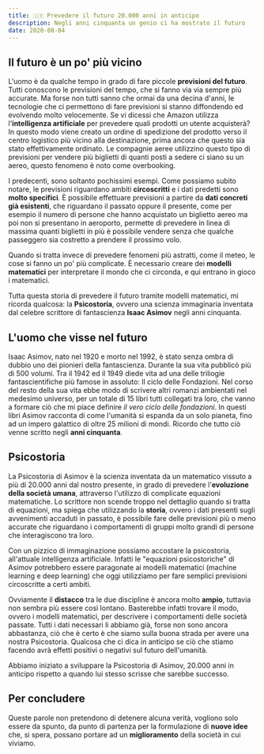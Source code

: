 ```yaml
---
title: 🇮🇹 Prevedere il futuro 20.000 anni in anticipo
description: Negli anni cinquanta un genio ci ha mostrato il futuro
date: 2020-08-04
---
```


## Il futuro è un po' più vicino
L'uomo è da qualche tempo in grado di fare piccole **previsioni del futuro**. Tutti conoscono le previsioni del tempo, che si fanno via via sempre più accurate. Ma forse non tutti sanno che ormai da una decina d'anni, le tecnologie che ci permettono di fare previsioni si stanno diffondendo ed evolvendo molto velocemente. Se vi dicessi che Amazon utilizza l'**intelligenza artificiale** per prevedere quali prodotti un utente acquisterà? In questo modo viene creato un ordine di spedizione del prodotto verso il centro logistico più vicino alla destinazione, prima ancora che questo sia stato effettivamente ordinato. Le compagnie aeree utilizzino questo tipo di previsioni per vendere più biglietti di quanti posti a sedere ci siano su un aereo, questo fenomeno è noto come overbooking.
<!-- more -->
I predecenti, sono soltanto pochissimi esempi. Come possiamo subito notare, le previsioni riguardano ambiti **circoscritti** e i dati predetti sono **molto specifici**. 
È possibile effettuare previsioni a partire da **dati concreti già esistenti**, che riguardano il passato oppure il presente, come per esempio il numero di persone che hanno acquistato un biglietto aereo ma poi non si presentano in aeroporto, permette di prevedere in linea di massima quanti biglietti in più è possibile vendere  senza che qualche passeggero sia costretto a prendere il prossimo volo.

Quando si tratta invece di prevedere fenomeni più astratti, come il meteo, le cose si fanno un po' più complicate. È necessario creare dei **modelli matematici** per interpretare il mondo che ci circonda, e qui entrano in gioco i matematici.

Tutta questa storia di prevedere il futuro tramite modelli matematici, mi ricorda qualcosa: la **Psicostoria**, ovvero una scienza immaginaria inventata dal celebre scrittore di fantascienza **Isaac Asimov** negli anni cinquanta.

## L'uomo che visse nel futuro
Isaac Asimov, nato nel 1920 e morto nel 1992, è stato senza ombra di dubbio uno dei pionieri della fantascienza. Durante la sua vita pubblicò più di 500 volumi. Tra il 1942 ed il 1949 diede vita ad una delle triliogie fantascientifiche più famose in assoluto: Il ciclo delle Fondazioni. Nel corso del resto della sua vita ebbe modo di scrivere altri romanzi ambientati nel medesimo universo, per un totale di 15 libri tutti collegati tra loro, che vanno a formare ciò che mi piace definire _il vero ciclo delle fondazioni_. In questi libri Asimov racconta di come l'umanità si espanda da un solo pianeta, fino ad un impero galattico di oltre 25 milioni di mondi. Ricordo che tutto ciò venne scritto negli **anni cinquanta**.

## Psicostoria 
La Psicostoria di Asimov è la scienza inventata da un matematico vissuto a più di 20.000 anni dal nostro presente, in grado di prevedere l'**evoluzione della società umana**, attraverso l'utilizzo di complicate equazioni matematiche. Lo scrittore non scende troppo nel dettaglio quando si tratta di equazioni, ma spiega che utilizzando la **storia**, ovvero i dati presenti sugli avvenimenti accaduti in passato, è possibile fare delle previsioni più o meno accurate che riguardano i comportamenti di gruppi molto grandi di persone che interagiscono tra loro.

Con un pizzico di immaginazione possiamo accostare la psicostoria, all'attuale intelligenza artificiale. Infatti le "equazioni psicostoriche" di Asimov potrebbero essere paragonate ai modelli matematici (machine learning e deep learning) che oggi utilizziamo per fare semplici previsioni circoscritte a certi ambiti.

Ovviamente il **distacco** tra le due discipline è ancora molto **ampio**, tuttavia non sembra più essere così lontano. Basterebbe infatti trovare il modo, ovvero i modelli matematici, per descrivere i comportamenti delle società passate. Tutti i dati necessari li abbiamo già, forse non sono ancora abbastanza, ciò che è certo è che siamo sulla buona strada per avere una nostra Psicostoria. Qualcosa che ci dica in anticipo se ciò che stiamo facendo avrà effetti positivi o negativi sul futuro dell'umanità.

Abbiamo iniziato a sviluppare la Psicostoria di Asimov, 20.000 anni in anticipo rispetto a quando lui stesso scrisse che sarebbe successo.

## Per concludere
Queste parole non pretendono di detenere alcuna verità, vogliono solo essere da spunto, da punto di partenza per la formulazione di **nuove idee** che, si spera, possano portare ad un **miglioramento** della società in cui viviamo.
